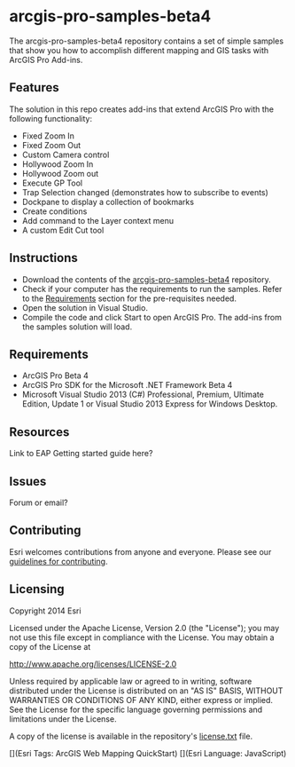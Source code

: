 # arcgis-pro-samples-beta4
The arcgis-pro-samples-beta4 repository contains a set of simple samples that show you how to accomplish different mapping and GIS tasks with ArcGIS Pro Add-ins. 


## Features
The solution in this repo creates add-ins that extend ArcGIS Pro with the following functionality:
* Fixed Zoom In
* Fixed Zoom Out
* Custom Camera control
* Hollywood Zoom In
* Hollywood Zoom out
* Execute GP Tool
* Trap Selection changed (demonstrates how to subscribe to events)
* Dockpane to display a collection of bookmarks
* Create conditions
* Add command to the Layer context menu
* A custom Edit Cut tool


## Instructions
* Download the contents of the [arcgis-pro-samples-beta4](https://github.com/ArcGIS/arcgis-pro-samples-beta4) repository.
* Check if your computer has the requirements to run the samples. Refer to the [Requirements](https://github.com/ArcGIS/arcgis-pro-samples-beta4/blob/master/README.md#requirements) section for the pre-requisites needed.
* Open the solution in Visual Studio.
* Compile the code and click Start to open ArcGIS Pro. The add-ins from the samples solution will load.

## Requirements
* ArcGIS Pro Beta 4
* ArcGIS Pro SDK for the Microsoft .NET Framework Beta 4
* Microsoft Visual Studio 2013 (C#) Professional, Premium, Ultimate Edition, Update 1 or Visual Studio 2013 Express for Windows Desktop.

## Resources
Link to EAP Getting started guide here?
## Issues
Forum or email?

## Contributing

Esri welcomes contributions from anyone and everyone. Please see our [guidelines for contributing](https://github.com/esri/contributing).

## Licensing
Copyright 2014 Esri

Licensed under the Apache License, Version 2.0 (the "License");
you may not use this file except in compliance with the License.
You may obtain a copy of the License at

   http://www.apache.org/licenses/LICENSE-2.0

Unless required by applicable law or agreed to in writing, software
distributed under the License is distributed on an "AS IS" BASIS,
WITHOUT WARRANTIES OR CONDITIONS OF ANY KIND, either express or implied.
See the License for the specific language governing permissions and
limitations under the License.

A copy of the license is available in the repository's [license.txt]( https://raw.github.com/Esri/quickstart-map-js/master/license.txt) file.

[](Esri Tags: ArcGIS Web Mapping QuickStart)
[](Esri Language: JavaScript)​
